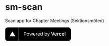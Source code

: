 # sm-scan
Scan app for Chapter Meetings (Sektionsmöten)


<a target="_blank" rel="noopener noreferrer" href="https://www.vercel.com/?utm_source=isektionen&utm_campaign=oss">
<svg width="212" height="44" viewBox="0 0 212 44" fill="none" xmlns="http://www.w3.org/2000/svg">
        <rect width="212" height="44" rx="8" fill="black"/>
        <path d="M60.4375 15.2266V26.5H61.8438V22.4766H64.6797C66.7969 22.4766 68.3047 20.9844 68.3047 18.875C68.3047 16.7266 66.8281 15.2266 64.6953 15.2266H60.4375ZM61.8438 16.4766H64.3281C65.9609 16.4766 66.8594 17.3281 66.8594 18.875C66.8594 20.3672 65.9297 21.2266 64.3281 21.2266H61.8438V16.4766ZM73.3441 26.6484C75.7425 26.6484 77.2269 24.9922 77.2269 22.2891C77.2269 19.5781 75.7425 17.9297 73.3441 17.9297C70.9456 17.9297 69.4613 19.5781 69.4613 22.2891C69.4613 24.9922 70.9456 26.6484 73.3441 26.6484ZM73.3441 25.4375C71.7503 25.4375 70.8519 24.2812 70.8519 22.2891C70.8519 20.2891 71.7503 19.1406 73.3441 19.1406C74.9378 19.1406 75.8363 20.2891 75.8363 22.2891C75.8363 24.2812 74.9378 25.4375 73.3441 25.4375ZM89.2975 18.0781H87.9459L86.2897 24.8125H86.1647L84.2819 18.0781H82.9928L81.11 24.8125H80.985L79.3288 18.0781H77.9694L80.3288 26.5H81.6881L83.5631 19.9844H83.6881L85.5709 26.5H86.9381L89.2975 18.0781ZM93.8213 19.1172C95.1572 19.1172 96.0478 20.1016 96.0791 21.5938H91.4384C91.54 20.1016 92.4775 19.1172 93.8213 19.1172ZM96.04 24.3203C95.6884 25.0625 94.9541 25.4609 93.8681 25.4609C92.4384 25.4609 91.5088 24.4062 91.4384 22.7422V22.6797H97.4931V22.1641C97.4931 19.5469 96.1103 17.9297 93.8369 17.9297C91.5244 17.9297 90.04 19.6484 90.04 22.2969C90.04 24.9609 91.5009 26.6484 93.8369 26.6484C95.6806 26.6484 96.9931 25.7578 97.3838 24.3203H96.04ZM99.2825 26.5H100.626V21.2812C100.626 20.0938 101.556 19.2344 102.837 19.2344C103.103 19.2344 103.587 19.2812 103.697 19.3125V17.9688C103.525 17.9453 103.243 17.9297 103.025 17.9297C101.908 17.9297 100.939 18.5078 100.689 19.3281H100.564V18.0781H99.2825V26.5ZM108.181 19.1172C109.517 19.1172 110.408 20.1016 110.439 21.5938H105.798C105.9 20.1016 106.838 19.1172 108.181 19.1172ZM110.4 24.3203C110.048 25.0625 109.314 25.4609 108.228 25.4609C106.798 25.4609 105.869 24.4062 105.798 22.7422V22.6797H111.853V22.1641C111.853 19.5469 110.47 17.9297 108.197 17.9297C105.884 17.9297 104.4 19.6484 104.4 22.2969C104.4 24.9609 105.861 26.6484 108.197 26.6484C110.041 26.6484 111.353 25.7578 111.744 24.3203H110.4ZM116.76 26.6484C117.924 26.6484 118.924 26.0938 119.455 25.1562H119.58V26.5H120.861V14.7344H119.518V19.4062H119.4C118.924 18.4844 117.932 17.9297 116.76 17.9297C114.619 17.9297 113.221 19.6484 113.221 22.2891C113.221 24.9375 114.603 26.6484 116.76 26.6484ZM117.072 19.1406C118.596 19.1406 119.549 20.3594 119.549 22.2891C119.549 24.2344 118.603 25.4375 117.072 25.4375C115.533 25.4375 114.611 24.2578 114.611 22.2891C114.611 20.3281 115.541 19.1406 117.072 19.1406ZM131.534 26.6484C133.667 26.6484 135.065 24.9219 135.065 22.2891C135.065 19.6406 133.674 17.9297 131.534 17.9297C130.378 17.9297 129.354 18.5 128.893 19.4062H128.768V14.7344H127.424V26.5H128.706V25.1562H128.831C129.362 26.0938 130.362 26.6484 131.534 26.6484ZM131.221 19.1406C132.76 19.1406 133.674 20.3203 133.674 22.2891C133.674 24.2578 132.76 25.4375 131.221 25.4375C129.69 25.4375 128.737 24.2344 128.737 22.2891C128.737 20.3438 129.69 19.1406 131.221 19.1406ZM137.261 29.5469C138.753 29.5469 139.425 28.9688 140.143 27.0156L143.433 18.0781H142.003L139.698 25.0078H139.573L137.261 18.0781H135.808L138.925 26.5078L138.768 27.0078C138.417 28.0234 137.995 28.3906 137.222 28.3906C137.034 28.3906 136.823 28.3828 136.659 28.3516V29.5C136.847 29.5312 137.081 29.5469 137.261 29.5469ZM154.652 26.5L158.55 15.2266H156.402L153.589 24.1484H153.457L150.621 15.2266H148.394L152.332 26.5H154.652ZM162.668 19.3203C163.832 19.3203 164.598 20.1328 164.637 21.3984H160.613C160.699 20.1484 161.512 19.3203 162.668 19.3203ZM164.652 24.1484C164.371 24.7812 163.707 25.1328 162.746 25.1328C161.473 25.1328 160.652 24.2422 160.605 22.8203V22.7188H166.574V22.0938C166.574 19.3984 165.113 17.7812 162.676 17.7812C160.199 17.7812 158.66 19.5078 158.66 22.2578C158.66 25.0078 160.176 26.6719 162.691 26.6719C164.707 26.6719 166.137 25.7031 166.488 24.1484H164.652ZM168.199 26.5H170.137V21.5625C170.137 20.3672 171.012 19.5859 172.27 19.5859C172.598 19.5859 173.113 19.6406 173.262 19.6953V17.8984C173.082 17.8438 172.738 17.8125 172.457 17.8125C171.356 17.8125 170.434 18.4375 170.199 19.2812H170.067V17.9531H168.199V26.5ZM181.7 20.8281C181.497 19.0312 180.168 17.7812 177.973 17.7812C175.403 17.7812 173.895 19.4297 173.895 22.2031C173.895 25.0156 175.411 26.6719 177.981 26.6719C180.145 26.6719 181.489 25.4688 181.7 23.6797H179.856C179.653 24.5703 178.981 25.0469 177.973 25.0469C176.653 25.0469 175.856 24 175.856 22.2031C175.856 20.4297 176.645 19.4062 177.973 19.4062C179.036 19.4062 179.676 20 179.856 20.8281H181.7ZM186.817 19.3203C187.981 19.3203 188.747 20.1328 188.786 21.3984H184.762C184.848 20.1484 185.661 19.3203 186.817 19.3203ZM188.802 24.1484C188.52 24.7812 187.856 25.1328 186.895 25.1328C185.622 25.1328 184.802 24.2422 184.755 22.8203V22.7188H190.723V22.0938C190.723 19.3984 189.262 17.7812 186.825 17.7812C184.348 17.7812 182.809 19.5078 182.809 22.2578C182.809 25.0078 184.325 26.6719 186.841 26.6719C188.856 26.6719 190.286 25.7031 190.637 24.1484H188.802ZM192.427 26.5H194.364V14.6484H192.427V26.5Z" fill="white"/>
        <path d="M23.3248 13L32.6497 29H14L23.3248 13Z" fill="white"/>
        <line x1="43.5" y1="2.18557e-08" x2="43.5" y2="44" stroke="#5E5E5E"/>
        </svg> 
        </a>
